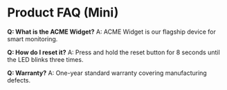 # Product FAQ (Mini)

**Q: What is the ACME Widget?**
A: ACME Widget is our flagship device for smart monitoring.

**Q: How do I reset it?**
A: Press and hold the reset button for 8 seconds until the LED blinks three times.

**Q: Warranty?**
A: One-year standard warranty covering manufacturing defects.
